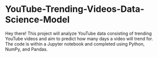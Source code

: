 # YouTube-Trending-Videos-Data-Science-Model
Hey there! This project will analyze YouTube data consisting of trending YouTube videos and aim to predict how many days a video will trend for. The code is within a Jupyter notebook and completed using Python, NumPy, and Pandas.
